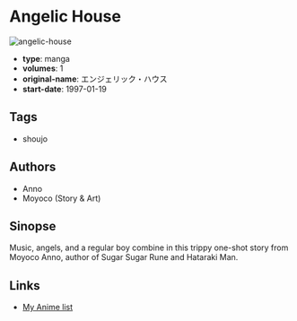 # Angelic House

![angelic-house](https://cdn.myanimelist.net/images/manga/3/42656.jpg)

-   **type**: manga
-   **volumes**: 1
-   **original-name**: エンジェリック・ハウス
-   **start-date**: 1997-01-19

## Tags

-   shoujo

## Authors

-   Anno
-   Moyoco (Story & Art)

## Sinopse

Music, angels, and a regular boy combine in this trippy one-shot story from Moyoco Anno, author of Sugar Sugar Rune and Hataraki Man.

## Links

-   [My Anime list](https://myanimelist.net/manga/26172/Angelic_House)
